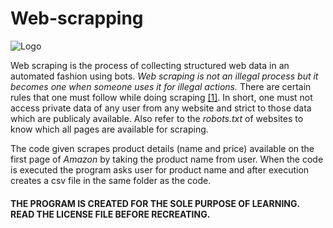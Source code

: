 # Web-scrapping

![Logo](webscrap_img.png)



Web scraping is the process of collecting structured web data in an automated fashion using bots. _Web scraping is not an illegal process but it becomes one when someone uses it for illegal actions._ There are certain rules that one must follow while doing scraping [[1]](https://www.tutorialspoint.com/python_web_scraping/legality_of_python_web_scraping.htm). In short, one must not access private data of any user from any website and strict to those data which are publicaly available. Also refer to the _robots.txt_ of websites to know which all pages are available for scraping. 

The code given scrapes product details (name and price) available on the first page of _Amazon_ by taking the product name from user. When the code is executed the program asks user for product name and after execution creates a csv file in the same folder as the code.

#### THE PROGRAM IS CREATED FOR THE SOLE PURPOSE OF LEARNING. READ THE LICENSE FILE BEFORE RECREATING.
